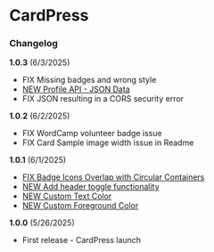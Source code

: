 # CardPress

### Changelog

**1.0.3** (6/3/2025)

- FIX Missing badges and wrong style
- [NEW Profile API - JSON Data](https://github.com/donini/wp-profiles-card/issues/12)
- FIX JSON resulting in a CORS security error

**1.0.2** (6/2/2025)

- FIX WordCamp volunteer badge issue 
- FIX Card Sample image width issue in Readme

**1.0.1** (6/1/2025)

- [FIX Badge Icons Overlap with Circular Containers](https://github.com/donini/wp-profiles-card/pull/6)
- [NEW Add header toggle functionality](https://github.com/donini/wp-profiles-card/pull/8)
- [NEW Custom Text Color](https://github.com/donini/wp-profiles-card/issues/1)
- [NEW Custom Foreground Color](https://github.com/donini/wp-profiles-card/issues/2)

**1.0.0** (5/26/2025)
- First release - CardPress launch